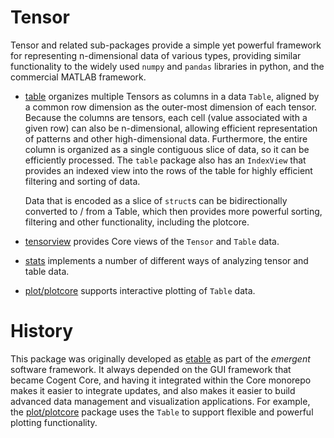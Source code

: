 # Tensor

Tensor and related sub-packages provide a simple yet powerful framework for representing n-dimensional data of various types, providing similar functionality to the widely used `numpy` and `pandas` libraries in python, and the commercial MATLAB framework.

* [table](table) organizes multiple Tensors as columns in a data `Table`, aligned by a common row dimension as the outer-most dimension of each tensor.  Because the columns are tensors, each cell (value associated with a given row) can also be n-dimensional, allowing efficient representation of patterns and other high-dimensional data.  Furthermore, the entire column is organized as a single contiguous slice of data, so it can be efficiently processed.  The `table` package also has an `IndexView` that provides an indexed view into the rows of the table for highly efficient filtering and sorting of data.

    Data that is encoded as a slice of `struct`s can be bidirectionally converted to / from a Table, which then provides more powerful sorting, filtering and other functionality, including the plotcore.

* [tensorview](tensorview) provides Core views of the `Tensor` and `Table` data.

* [stats](stats) implements a number of different ways of analyzing tensor and table data.

* [plot/plotcore](../plot/plotcore) supports interactive plotting of `Table` data.


# History

This package was originally developed as [etable](https://github.com/emer/etable) as part of the _emergent_ software framework.  It always depended on the GUI framework that became Cogent Core, and having it integrated within the Core monorepo makes it easier to integrate updates, and also makes it easier to build advanced data management and visualization applications.  For example, the [plot/plotcore](../plot/plotcore) package uses the `Table` to support flexible and powerful plotting functionality.

